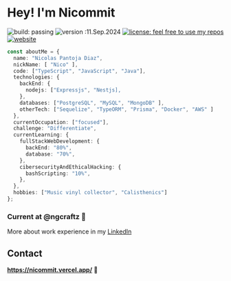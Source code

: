 # Hey! I'm Nicommit
![build: passing](https://img.shields.io/badge/build-passing-success) ![version :11.Sep.2024](https://img.shields.io/badge/version-16.May.2023-informational) [![license: feel free to use my repos](https://img.shields.io/badge/license-feel%20free%20to%20use%20my%20repos-success)](https://github.com/Nicccccolas) [![website](https://img.shields.io/badge/website-informational)](https://nicolaspantoja.netlify.app)

```typescript
const aboutMe = {
  name: "Nicolas Pantoja Diaz",
  nickName: [ "Nico" ],
  code: ["TypeScript", "JavaScript", "Java"],
  technologies: {
    backEnd: {
      nodejs: ["Expressjs", "Nestjs],
    },
    databases: ["PostgreSQL", "MySQL", "MongoDB" ],  
    otherTech: ["Sequelize", "TypeORM", "Prisma", "Docker", "AWS" ]
  },
  currentOccupation: ["focused"],
  challenge: "Differentiate",
  currentLearning: {
    fullStackWebDevelopment: {
      backEnd: "80%",
      database: "70%",
    },
    cibersecurityAndEthicalHacking: {
      bashScripting: "10%",
    },
  },
  hobbies: ["Music vinyl collector", "Calisthenics"]
};
```

### Current at @ngcraftz 👔

More about work experience in my [LinkedIn](https://www.linkedin.com/in/nicopantojadiaz/)

## Contact
**https://nicommit.vercel.app/** 🚡

